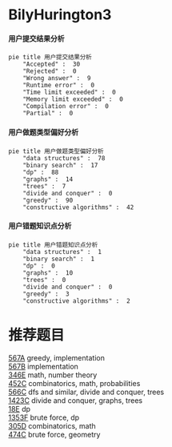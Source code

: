 # BilyHurington3

<!-- tabs:start -->



#### **用户提交结果分析**

```mermaid
pie title 用户提交结果分析
    "Accepted" :  30
    "Rejected" :  0
    "Wrong answer" :  9
    "Runtime error" :  0
    "Time limit exceeded" :  0
    "Memory limit exceeded" :  0
    "Compilation error" :  0
    "Partial" :  0
```

#### **用户做题类型偏好分析**

```mermaid
pie title 用户做题类型偏好分析
    "data structures" :  78
    "binary search" :  17
    "dp" :  88
    "graphs" :  14
    "trees" :  7
    "divide and conquer" :  0
    "greedy" :  90
    "constructive algorithms" :  42
```
#### **用户错题知识点分析**

```mermaid
pie title 用户错题知识点分析
    "data structures" :  1
    "binary search" :  1
    "dp" :  0
    "graphs" :  10
    "trees" :  0
    "divide and conquer" :  0
    "greedy" :  3
    "constructive algorithms" :  2
```



<!-- tabs:end -->
# 推荐题目
[567A](https://codeforces.com/contest/567/problem/A)		greedy,
                        implementation		  
[567B](https://codeforces.com/contest/567/problem/B)		implementation		  
[346E](https://codeforces.com/contest/346/problem/E)		math,
                        number theory		  
[452C](https://codeforces.com/contest/452/problem/C)		combinatorics,
                        math,
                        probabilities		  
[566C](https://codeforces.com/contest/566/problem/C)		dfs and similar,
                        divide and conquer,
                        trees		  
[1423C](https://codeforces.com/contest/1423/problem/C)		divide and conquer,
                        graphs,
                        trees		  
[18E](https://codeforces.com/contest/18/problem/E)		dp		  
[1353F](https://codeforces.com/contest/1353/problem/F)		brute force,
                        dp		  
[305D](https://codeforces.com/contest/305/problem/D)		combinatorics,
                        math		  
[474C](https://codeforces.com/contest/474/problem/C)		brute force,
                        geometry		  
